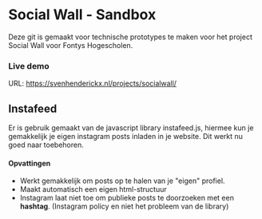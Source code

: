# Social Wall - Sandbox
Deze git is gemaakt voor technische prototypes te maken voor het project Social Wall voor Fontys Hogescholen.

### Live demo
URL: https://svenhenderickx.nl/projects/socialwall/

## Instafeed
Er is gebruik gemaakt van de javascript library instafeed.js, hiermee kun je gemakkelijk je eigen instagram posts inladen in je website. Dit werkt nu goed naar toebehoren.

#### Opvattingen
* Werkt gemakkelijk om posts op te halen van je "eigen" profiel.
* Maakt automatisch een eigen html-structuur
* Instagram laat niet toe om publieke posts te doorzoeken met een **hashtag**. (Instagram policy en niet het probleem van de library)
